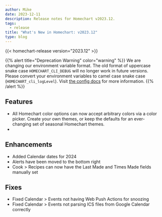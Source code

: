 ```yaml
---
author: Mike
date: 2023-12-11
description: Release notes for Homechart v2023.12.
tags:
  - release
title: "What's New in Homechart: v2023.12"
type: blog
---
```


{{< homechart-release version="2023.12" >}}

{{% alert title="Deprecation Warning" color="warning" %}}
We are changing our environment variable format.  The old format of uppercase snake case `HOMECHART_CLI_DEBUG` will no longer work in future versions.  Please convert your environment variables to camel case snake case (`HOMECHART_cli_logLevel`).  Visit [the config docs](../../docs/references/config) for more information.
{{% /alert %}}

## Features

- All Homechart color options can now accept arbitrary colors via a color picker.  Create your own themes, or keep the defaults for an ever-changing set of seasonal Homechart themes.
- 

## Enhancements

- Added Calendar dates for 2024
- Alerts have been moved to the bottom right
- Cook > Recipes can now have the Last Made and Times Made fields manually set

## Fixes

- Fixed Calendar > Events not having Web Push Actions for snoozing
- Fixed Calendar > Events not parsing ICS files from Google Calendar correctly
